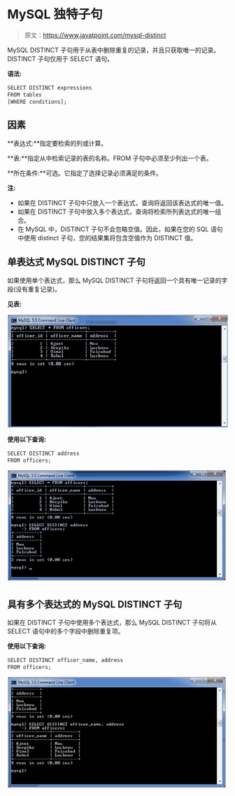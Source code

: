 # MySQL 独特子句

> 原文：<https://www.javatpoint.com/mysql-distinct>

MySQL DISTINCT 子句用于从表中删除重复的记录，并且只获取唯一的记录。DISTINCT 子句仅用于 SELECT 语句。

**语法:**

```
SELECT DISTINCT expressions
FROM tables
[WHERE conditions];

```

## 因素

**表达式:**指定要检索的列或计算。

**表:**指定从中检索记录的表的名称。FROM 子句中必须至少列出一个表。

**所在条件:**可选。它指定了选择记录必须满足的条件。

**注:**

*   如果在 DISTINCT 子句中只放入一个表达式，查询将返回该表达式的唯一值。
*   如果在 DISTINCT 子句中放入多个表达式，查询将检索所列表达式的唯一组合。
*   在 MySQL 中，DISTINCT 子句不会忽略空值。因此，如果在您的 SQL 语句中使用 distinct 子句，您的结果集将包含空值作为 DISTINCT 值。

## 单表达式 MySQL DISTINCT 子句

如果使用单个表达式，那么 MySQL DISTINCT 子句将返回一个具有唯一记录的字段(没有重复记录)。

**见表:**

![MySQL distinct clause 1](img/0aeae5a67283dc5b5f4a51a9bf247360.png)

**使用以下查询:**

```
SELECT DISTINCT address
FROM officers;

```

![MySQL distinct clause 2](img/c131e286972253f8b980e62aabf36790.png)

## 具有多个表达式的 MySQL DISTINCT 子句

如果在 DISTINCT 子句中使用多个表达式，那么 MySQL DISTINCT 子句将从 SELECT 语句中的多个字段中删除重复项。

**使用以下查询:**

```
SELECT DISTINCT officer_name, address
FROM officers;

```

![MySQL distinct clause 3](img/3b8b375ea277b9569910c3a07573e506.png)